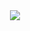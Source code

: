 
<div align="center"> 
<img src="https://github.com/Qypol342/Qypol342/assets/37497007/5c502fdb-d0f7-40fb-9db9-c9e06c67fd49" />



</div>
